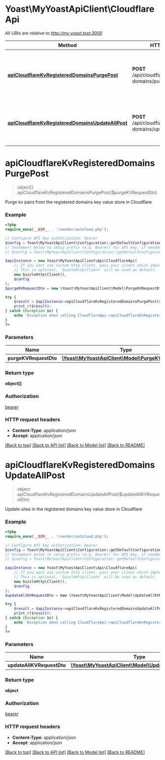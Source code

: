 # Yoast\MyYoastApiClient\CloudflareApi

All URIs are relative to *http://my.yoast.test:3000*

Method | HTTP request | Description
------------- | ------------- | -------------
[**apiCloudflareKvRegisteredDomainsPurgePost**](CloudflareApi.md#apiCloudflareKvRegisteredDomainsPurgePost) | **POST** /api/cloudflare/kv/registered-domains/purge | Purge kv pairs from the registered domains key value store in Cloudflare
[**apiCloudflareKvRegisteredDomainsUpdateAllPost**](CloudflareApi.md#apiCloudflareKvRegisteredDomainsUpdateAllPost) | **POST** /api/cloudflare/kv/registered-domains/update-all | Update sites in the registered domains key value store in Cloudflare


# **apiCloudflareKvRegisteredDomainsPurgePost**
> object[] apiCloudflareKvRegisteredDomainsPurgePost($purgeKVRequestDto)

Purge kv pairs from the registered domains key value store in Cloudflare

### Example
```php
<?php
require_once(__DIR__ . '/vendor/autoload.php');

// Configure API key authorization: bearer
$config = Yoast\MyYoastApiClient\Configuration::getDefaultConfiguration()->setApiKey('access_token', 'YOUR_API_KEY');
// Uncomment below to setup prefix (e.g. Bearer) for API key, if needed
// $config = Yoast\MyYoastApiClient\Configuration::getDefaultConfiguration()->setApiKeyPrefix('access_token', 'Bearer');

$apiInstance = new Yoast\MyYoastApiClient\Api\CloudflareApi(
    // If you want use custom http client, pass your client which implements `GuzzleHttp\ClientInterface`.
    // This is optional, `GuzzleHttp\Client` will be used as default.
    new GuzzleHttp\Client(),
    $config
);
$purgeKVRequestDto = new \Yoast\MyYoastApiClient\Model\PurgeKVRequestDto(); // \Yoast\MyYoastApiClient\Model\PurgeKVRequestDto | 

try {
    $result = $apiInstance->apiCloudflareKvRegisteredDomainsPurgePost($purgeKVRequestDto);
    print_r($result);
} catch (Exception $e) {
    echo 'Exception when calling CloudflareApi->apiCloudflareKvRegisteredDomainsPurgePost: ', $e->getMessage(), PHP_EOL;
}
?>
```

### Parameters

Name | Type | Description  | Notes
------------- | ------------- | ------------- | -------------
 **purgeKVRequestDto** | [**\Yoast\MyYoastApiClient\Model\PurgeKVRequestDto**](../Model/PurgeKVRequestDto.md)|  |

### Return type

**object[]**

### Authorization

[bearer](../../README.md#bearer)

### HTTP request headers

 - **Content-Type**: application/json
 - **Accept**: application/json

[[Back to top]](#) [[Back to API list]](../../README.md#documentation-for-api-endpoints) [[Back to Model list]](../../README.md#documentation-for-models) [[Back to README]](../../README.md)

# **apiCloudflareKvRegisteredDomainsUpdateAllPost**
> object apiCloudflareKvRegisteredDomainsUpdateAllPost($updateAllKVRequestDto)

Update sites in the registered domains key value store in Cloudflare

### Example
```php
<?php
require_once(__DIR__ . '/vendor/autoload.php');

// Configure API key authorization: bearer
$config = Yoast\MyYoastApiClient\Configuration::getDefaultConfiguration()->setApiKey('access_token', 'YOUR_API_KEY');
// Uncomment below to setup prefix (e.g. Bearer) for API key, if needed
// $config = Yoast\MyYoastApiClient\Configuration::getDefaultConfiguration()->setApiKeyPrefix('access_token', 'Bearer');

$apiInstance = new Yoast\MyYoastApiClient\Api\CloudflareApi(
    // If you want use custom http client, pass your client which implements `GuzzleHttp\ClientInterface`.
    // This is optional, `GuzzleHttp\Client` will be used as default.
    new GuzzleHttp\Client(),
    $config
);
$updateAllKVRequestDto = new \Yoast\MyYoastApiClient\Model\UpdateAllKVRequestDto(); // \Yoast\MyYoastApiClient\Model\UpdateAllKVRequestDto | 

try {
    $result = $apiInstance->apiCloudflareKvRegisteredDomainsUpdateAllPost($updateAllKVRequestDto);
    print_r($result);
} catch (Exception $e) {
    echo 'Exception when calling CloudflareApi->apiCloudflareKvRegisteredDomainsUpdateAllPost: ', $e->getMessage(), PHP_EOL;
}
?>
```

### Parameters

Name | Type | Description  | Notes
------------- | ------------- | ------------- | -------------
 **updateAllKVRequestDto** | [**\Yoast\MyYoastApiClient\Model\UpdateAllKVRequestDto**](../Model/UpdateAllKVRequestDto.md)|  |

### Return type

**object**

### Authorization

[bearer](../../README.md#bearer)

### HTTP request headers

 - **Content-Type**: application/json
 - **Accept**: application/json

[[Back to top]](#) [[Back to API list]](../../README.md#documentation-for-api-endpoints) [[Back to Model list]](../../README.md#documentation-for-models) [[Back to README]](../../README.md)

